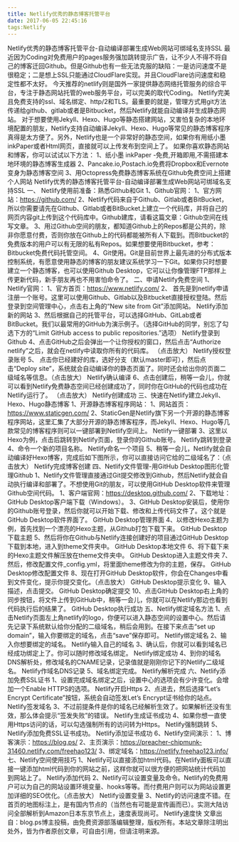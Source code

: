 ```yaml
---
title: Netlify优秀的静态博客托管平台
date: 2017-06-05 22:45:16
tags:Netlify
---
```


Netlify优秀的静态博客托管平台-自动编译部署生成Web网站可绑域名支持SSL
最近因为Coding对免费用户的pages服务强加跳转提示广告，让不少人不得不将自己的博客迁回Github。但是Github也有一些无法克服的缺陷：一是访问速度不是很稳定；二是想上SSL只能通过CloudFlare实现。并且CloudFlare访问速度和稳定性都不太好。
今天推荐的netlify则是国外一家提供静态网络托管服务的综合平台，专注于静态网站托管的web服务平台，可以完美的取代Coding。 Netlify完美且免费支持的ssl、域名绑定、http/2和TLS。最重要的就是，管理方式用git方法传递给github、gitlab或者是Bitbucket，然后Netlify就能自动编译并生成静态网站。
对于想要使用Jekyll、Hexo、Hugo等静态搭建网站，又害怕复杂的本地环境配置的朋友，Netlify支持自动编译Jekyll、Hexo、Hugo等常见的静态博客程序真得是太方便了。另外，Netlify也是一个非常好的静态空间，如果你有用纸小墨 inkPaper或者Html网页，直接就可以上传发布到空间上了。
如果你喜欢静态网站和博客，你可以试试以下方法：
1、纸小墨 inkPaper -免费,开箱即用,不需搭建本地环境的静态博客生成器
2、Pancake.io,Postach.io免费将Dropbox和Evernote变身为静态博客空间
3、用Octopress免费静态博客系统在Github免费空间上搭建个人网站
Netlify优秀的静态博客托管平台-自动编译部署生成Web网站可绑域名支持SSL
一、 Netlify使用前准备：熟悉Github和Git
1、Github官网：
1、官方网站：https://github.com/
2、Netlify代码来自于Github、Gitlab或者BitBucket，所以你需要请先在Github、Gitlab或者BitBucket上建立一个代码库，并将自己的网页内容git上传到这个代码库中。Github建库，请看这篇文章：Github空间在线写文章。
3、用过Github空间的朋友，都知道Github上的Repos都是公共的，除非你愿意付费，否则你放在Github上的代码都能被所有人下载到。而Bitbucket的免费版本的用户可以有无限的私有Repos。如果想要使用Bitbucket，参考：Bitbucket免费代码托管空间。
4、Git使用。Git是目前世界上最先进的分布式版本控制系统，有愿意使用静态的博客的朋友建议系统学习一下Git。如果你只时想要建立一个静态博客，也可以使用Github Desktop，它可以让你像管理FTP那样上传更新代码，新手朋友再也不用害怕命令了。
二、申请Netlify免费空间
1、Netlify官网：
1、官方首页：https://www.netlify.com/
2、 首先是到netlify申请注册一个账号。这里可以使用Github、Gitlab以及Bitbucket直接授权登陆。然后登录到空间管理中心，点击右上角的“New site from Git”添加网站。
Netlify添加新的网站
3、然后根据自己的托管平台，可以选择GitHub、GitLab或者BitBucket。我们以最常用的GitHub为演示例子。（选择GitHub的同学，别忘了勾选下方的“Limit GitHub access to public repositories.”选项）
Netlify登录到Github
4、点击GitHub之后会弹出一个让你授权的窗口，然后点击“Authorize netlify”之后，就会在netlify中读取你所有的代码库。 （点击放大）
Netlify授权登录账号
5、 点击你已经建好的库，选好分支（默认master即可），然后点击“Deploy site”，系统就会自动编译你的静态页面了。同时还会给出你的页面二级域名等信息。（点击放大）
Netlify确认编译
6、点击创建后，稍等一会儿，你就可以看到Netlify免费静态空间已经创建成功了，同时你在GitHub的代码也成功在Netlify运行了。 （点击放大）
Netlify创建成功
三、快速在Netlify建立Jekyll、Hexo、Hugo静态博客
1、开源静态博客程序网站：
1、网站首页：https://www.staticgen.com/
2、StaticGen是Netlify旗下另一个开源的静态博客程序网站，这里汇集了大部分开源的静态博客程序，而Jekyll、Hexo、Hugo等几款常见的博客程序则可以一键部署到Netlify空间上。
Netlify一键部署
3、这里以Hexo为例，点击后跳转到Netlify页面，登录你的Github账号。
Netlify跳转到登录
4、命令一个新的项目名称。
Netlify命名一个项目
5、稍等一会儿，Netlify就会自动编译好Hexo博客，完成后如下图所示，你可以直接访问它给的二级域名了：（点击放大）
Netlify完成博客创建
四、Netlify文件管理-用GitHub Desktop图形化管理Github
1、Netlify文件管理直接通过Git提交修改到Github，然后Netlify就会自动执行编译和部署了。不想使用Git的朋友，可以使用GitHub Desktop软件来管理Github空间代码。
1、客户端官网：https://desktop.github.com/
2、下载地址：GitHub Desktop客户端下载（Windows）。
3、GitHub Desktop安装后，使用你的Github账号登录，然后你就可以开始下载、修改和上传代码文件了。这个就是GitHub Desktop软件界面了。
GitHub Desktop管理界面
4、以修改Hexo主题为例，首先找到一个漂亮的Hexo主题，从Github打包下载下来。
GitHub Desktop下载主题
5、然后将你在Github与Netlify连接创建好的项目通过GitHub Desktop下载到本地，进入到theme文件夹中。
GitHub Desktop本地文件
6、将下载下来的Hexo主题文件解压放在theme文件夹中。
GitHub Desktop进入主题文件夹
7、然后，修改配置文件_config.yml，将里面theme修改为你的主题，保存。
GitHub Desktop修改配置文件
8、现在打开GitHub Desktop软件，你会在Changes中看到文件变化，提示你提交变化。（点击放大）
GitHub Desktop提示变化
9、输入描述，点击提交。
GitHub Desktop确定提交
10、点击GitHub Desktop右上角的同步按钮，将文件上传到GitHub中，稍等一会儿，你就可以在Netlify那边也看到代码执行后的结果了。
GitHub Desktop执行成功
五、Netlify绑定域名方法
1、点击Netlify页面左上角netlify的logo，你便可以进入静态空间的设置中心。然后请先记录下系统默认给你分配的二级域名，稍后会用到。在接下来点击“set up domain”，输入你要绑定的域名，点击“save”保存即可。
Netlify绑定域名
2、输入你想要绑定的域名。
Netlify输入自己的域名
3、确认后，你就可以看到域名已经成功绑定上了。你可以随时修改域名绑定。
Netlify绑定成功
4、到你的域名DNS解析处，修改域名的CNAME记录，记录值就是刚刚你记下的Netlify二级域名。
Netlify作域名DNS记录
5、域名绑定完成。
Netlify解析完成
六、Netlify添加免费SSL证书
1、设置完成域名绑定之后，设置中心的选项会有少许变化。会增加一个Enable HTTPS的选项。
Netlify开启Https
2、点进去，然后选择“Let’s Encrypt Certificate”按钮，系统会自动签发Let’s Encrypt证书给你的站点。
Netlify签发域名
3、不过前提条件是你的域名已经解析生效了。如果解析还没有生效，那么体会提示“签发失败”的错误。
Netlify生成证书成功
4、如果你想一直使用Https访问的话，可以勾选强制所有的访问转为Https。
Netlify强制跳转
5、Netlify添加免费SSL证书成功。
Netlify添加证书成功
6、Netlify空间演示：
1、博客演示：https://blog.ps/
2、主页演示：https://preacher-chipmunk-31460.netlify.com/freehao123/
3、绑定域名：https://netlify.freehao123.info/
七、Netlify空间使用技巧
1、Netlify可以直接添加html代码。在Netlify面板可以直接一键添加html代码到你的网站</body></head>之前，这样你就可以很方便的把网站统计代码加到网站上了。
Netlify添加代码
2、Netlify可以设置变量及命令。Netlify的免费用户可以为自己的网站设置环境变量、hooks等等。而付费用户则可以为网站设置更加详细的SEO优化。（点击放大）
Netlify设置变量
3、Netlify的访问速度不错。在首页的地图标注上，是有国内节点的（当然也有可能是宣传画而已）。实测大陆访问全部解析到Amazon日本东京节点上，速度表现尚可。
Netlify速度快
文章出自：blog.ps博主投稿，由免费资源部落编辑整理，版权所有。本站文章除注明出处外，皆为作者原创文章，可自由引用，但请注明来源。